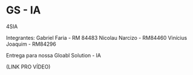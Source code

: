 # GS - IA

4SIA

Integrantes:
Gabriel Faria - RM 84483
Nicolau Narcizo - RM84460
Vinícius Joaquim - RM84296

Entrega para nossa Gloabl Solution - IA

(LINK PRO VÍDEO)
